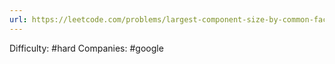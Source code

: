 ```yaml
---
url: https://leetcode.com/problems/largest-component-size-by-common-factor
---
```


Difficulty: #hard
Companies: #google